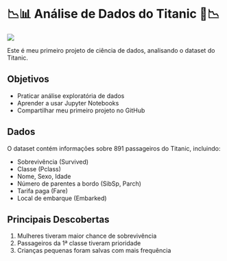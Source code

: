 # 📉📊 Análise de Dados do Titanic 🚢📉

<img src="https://media1.giphy.com/media/v1.Y2lkPTc5MGI3NjExcThrbHVtdGMwcHp1bmVqc2Q0d2dlNXplZ3lnNDJjenVpYXNnMjd4NCZlcD12MV9pbnRlcm5hbF9naWZfYnlfaWQmY3Q9Zw/4ryp9Ihw0BEyc/giphy.gif">


Este é meu primeiro projeto de ciência de dados, analisando o dataset do Titanic.

## Objetivos
- Praticar análise exploratória de dados
- Aprender a usar Jupyter Notebooks
- Compartilhar meu primeiro projeto no GitHub

## Dados
O dataset contém informações sobre 891 passageiros do Titanic, incluindo:
- Sobrevivência (Survived)
- Classe (Pclass)
- Nome, Sexo, Idade
- Número de parentes a bordo (SibSp, Parch)
- Tarifa paga (Fare)
- Local de embarque (Embarked)

## Principais Descobertas
1. Mulheres tiveram maior chance de sobrevivência
2. Passageiros da 1ª classe tiveram prioridade
3. Crianças pequenas foram salvas com mais frequência
